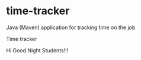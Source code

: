 # time-tracker
Java (Maven) application for tracking time on the job

Time tracker

Hi Good Night Students!!!
